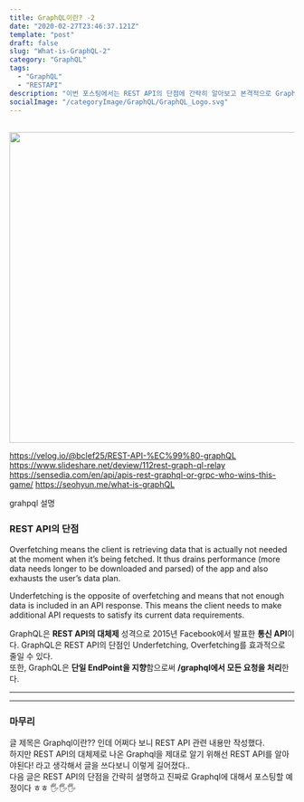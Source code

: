 ```yaml
---
title: GraphQL이란? -2
date: "2020-02-27T23:46:37.121Z"
template: "post"
draft: false
slug: "What-is-GraphQL-2"
category: "GraphQL"
tags:
  - "GraphQL"
  - "RESTAPI"
description: "이번 포스팅에서는 REST API의 단점에 간략히 알아보고 본격적으로 Graphql에 대해서 설명할 것이다!"
socialImage: "/categoryImage/GraphQL/GraphQL_Logo.svg"
---
```


<br/><img src="/categoryImage/GraphQL/rest_graphql.png" width="550px">

https://velog.io/@bclef25/REST-API-%EC%99%80-graphQL
https://www.slideshare.net/deview/112rest-graph-ql-relay
https://sensedia.com/en/api/apis-rest-graphql-or-grpc-who-wins-this-game/
https://seohyun.me/what-is-graphQL

grahpql 설명


### REST API의 단점
Overfetching means the client is retrieving data that is actually not needed at the moment when it’s being fetched. It thus drains performance (more data needs longer to be downloaded and parsed) of the app and also exhausts the user’s data plan.

Underfetching is the opposite of overfetching and means that not enough data is included in an API response. This means the client needs to make additional API requests to satisfy its current data requirements.

GraphQL은 **REST API의 대체제** 성격으로 2015년 Facebook에서 발표한 **통신 API**이다.
GraphQL은 REST API의 단점인 Underfetching, Overfetching를 효과적으로 줄일 수 있다.  
또한, GraphQL은 **단일 EndPoint을 지향**함으로써 **/graphql에서 모든 요청을 처리**한다.  

---

---

### 마무리

글 제목은 Graphql이란?? 인데 어쩌다 보니 REST API 관련 내용만 작성했다.<br/>
하지만 REST API의 대체제로 나온 Graphql을 제대로 알기 위해선 REST API를 알아야된다! 라고 생각해서 글을 쓰다보니 이렇게 길어졌다..<br/>
다음 글은 REST API의 단점을 간략히 설명하고 진짜로 Graphql에 대해서 포스팅할 예정이다 ㅎㅎ 🖐🖐🖐
